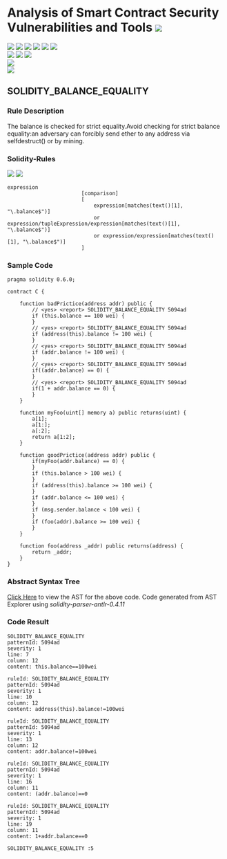 # Analysis of Smart Contract Security Vulnerabilities and Tools ![](https://img.shields.io/badge/-Live-brightgreen)
![](https://img.shields.io/badge/Batch-UG21CYS-lightgreen) ![](https://img.shields.io/badge/Batch-PG21CYS-green) ![](https://img.shields.io/badge/Batch-UG22CYS-lightgreen) ![](https://img.shields.io/badge/Batch-PG21CYS-green) ![](https://img.shields.io/badge/Batch-PhD-darkgreen) ![](https://img.shields.io/badge/-B_RIG-darkgreen)<br/>   ![](https://img.shields.io/badge/BlockchainCourse-21CY712-green)  ![](https://img.shields.io/badge/-M.Tech_Dissertation-blue) ![](https://img.shields.io/badge/Focus-Smart_Contract_Security-yellow) <br/>
![](https://img.shields.io/badge/Blockchain-Ethereum-blue)   <br/> 
![](https://img.shields.io/badge/Language-Solidity-blue)

## SOLIDITY_BALANCE_EQUALITY
### Rule Description
The balance is checked for strict equality.Avoid checking for strict balance equality:an adversary can forcibly send ether to any address via selfdestruct() or by mining.
### Solidity-Rules

![](https://img.shields.io/badge/Pattern_ID-5094ad-gold) ![](https://img.shields.io/badge/Severity-1-brown) 

```
expression
                        [comparison]
                        [
                            expression[matches(text()[1], "\.balance$")]
                            or expression/tupleExpression/expression[matches(text()[1], "\.balance$")]
                            or expression/expression[matches(text()[1], "\.balance$")]
                        ]

```


### Sample Code

```
pragma solidity 0.6.0;

contract C {

    function badPrictice(address addr) public {
        // <yes> <report> SOLIDITY_BALANCE_EQUALITY 5094ad
        if (this.balance == 100 wei) {
        }
        // <yes> <report> SOLIDITY_BALANCE_EQUALITY 5094ad
        if (address(this).balance != 100 wei) {
        }
        // <yes> <report> SOLIDITY_BALANCE_EQUALITY 5094ad
        if (addr.balance != 100 wei) {
        }
        // <yes> <report> SOLIDITY_BALANCE_EQUALITY 5094ad
        if((addr.balance) == 0) {
        }
        // <yes> <report> SOLIDITY_BALANCE_EQUALITY 5094ad
        if(1 + addr.balance == 0) {
        }
    }

    function myFoo(uint[] memory a) public returns(uint) {
        a[1];
        a[1:];
        a[:2];
        return a[1:2];
    }

    function goodPrictice(address addr) public {
        if(myFoo(addr.balance) == 0) {
        }
        if (this.balance > 100 wei) {
        }
        if (address(this).balance >= 100 wei) {
        }
        if (addr.balance <= 100 wei) {
        }
        if (msg.sender.balance < 100 wei) {
        }
        if (foo(addr).balance >= 100 wei) {
        }
    }

    function foo(address _addr) public returns(address) {
        return _addr;
    }
}  
```
### Abstract Syntax Tree 

[Click Here](https://astexplorer.net/#/gist/c4237a1f1672914443241ccf90d34cdc/b74242bf8de85a8c4df8dc7a16b26440b52f9c80) to view the AST for the above code. Code generated from AST Explorer using _solidity-parser-antlr-0.4.11_

### Code Result

```
SOLIDITY_BALANCE_EQUALITY
patternId: 5094ad
severity: 1
line: 7
column: 12
content: this.balance==100wei

ruleId: SOLIDITY_BALANCE_EQUALITY
patternId: 5094ad
severity: 1
line: 10
column: 12
content: address(this).balance!=100wei

ruleId: SOLIDITY_BALANCE_EQUALITY
patternId: 5094ad
severity: 1
line: 13
column: 12
content: addr.balance!=100wei

ruleId: SOLIDITY_BALANCE_EQUALITY
patternId: 5094ad
severity: 1
line: 16
column: 11
content: (addr.balance)==0

ruleId: SOLIDITY_BALANCE_EQUALITY
patternId: 5094ad
severity: 1
line: 19
column: 11
content: 1+addr.balance==0

SOLIDITY_BALANCE_EQUALITY :5

```
